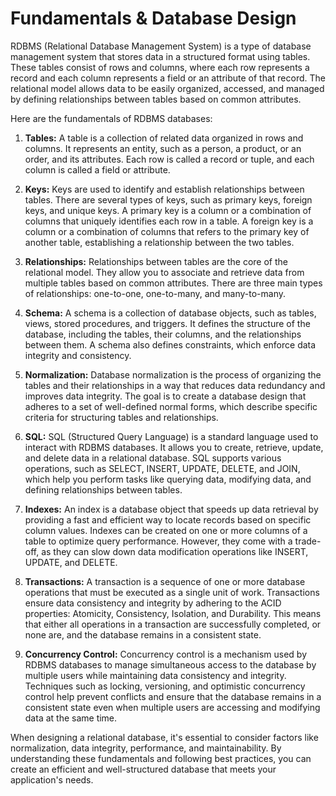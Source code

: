 # Fundamentals & Database Design

RDBMS (Relational Database Management System) is a type of database management system that stores data in a structured format using tables. These tables consist of rows and columns, where each row represents a record and each column represents a field or an attribute of that record. The relational model allows data to be easily organized, accessed, and managed by defining relationships between tables based on common attributes.

Here are the fundamentals of RDBMS databases:

1. **Tables:** A table is a collection of related data organized in rows and columns. It represents an entity, such as a person, a product, or an order, and its attributes. Each row is called a record or tuple, and each column is called a field or attribute.

2. **Keys:** Keys are used to identify and establish relationships between tables. There are several types of keys, such as primary keys, foreign keys, and unique keys. A primary key is a column or a combination of columns that uniquely identifies each row in a table. A foreign key is a column or a combination of columns that refers to the primary key of another table, establishing a relationship between the two tables.

3. **Relationships:** Relationships between tables are the core of the relational model. They allow you to associate and retrieve data from multiple tables based on common attributes. There are three main types of relationships: one-to-one, one-to-many, and many-to-many.

4. **Schema:** A schema is a collection of database objects, such as tables, views, stored procedures, and triggers. It defines the structure of the database, including the tables, their columns, and the relationships between them. A schema also defines constraints, which enforce data integrity and consistency.

5. **Normalization:** Database normalization is the process of organizing the tables and their relationships in a way that reduces data redundancy and improves data integrity. The goal is to create a database design that adheres to a set of well-defined normal forms, which describe specific criteria for structuring tables and relationships.

6. **SQL:** SQL (Structured Query Language) is a standard language used to interact with RDBMS databases. It allows you to create, retrieve, update, and delete data in a relational database. SQL supports various operations, such as SELECT, INSERT, UPDATE, DELETE, and JOIN, which help you perform tasks like querying data, modifying data, and defining relationships between tables.

7. **Indexes:** An index is a database object that speeds up data retrieval by providing a fast and efficient way to locate records based on specific column values. Indexes can be created on one or more columns of a table to optimize query performance. However, they come with a trade-off, as they can slow down data modification operations like INSERT, UPDATE, and DELETE.

8. **Transactions:** A transaction is a sequence of one or more database operations that must be executed as a single unit of work. Transactions ensure data consistency and integrity by adhering to the ACID properties: Atomicity, Consistency, Isolation, and Durability. This means that either all operations in a transaction are successfully completed, or none are, and the database remains in a consistent state.

9. **Concurrency Control:** Concurrency control is a mechanism used by RDBMS databases to manage simultaneous access to the database by multiple users while maintaining data consistency and integrity. Techniques such as locking, versioning, and optimistic concurrency control help prevent conflicts and ensure that the database remains in a consistent state even when multiple users are accessing and modifying data at the same time.

When designing a relational database, it's essential to consider factors like normalization, data integrity, performance, and maintainability. By understanding these fundamentals and following best practices, you can create an efficient and well-structured database that meets your application's needs.